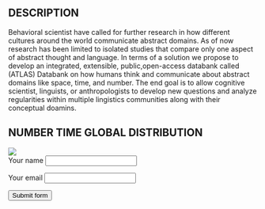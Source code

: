 
## DESCRIPTION

<p>Behavioral scientist have called for further research in how different 
cultures around the world communicate abstract domains. As of now 
research has been limited  to isolated studies that compare only one 
aspect of abstract thought and language. In terms of a solution we 
propose to develop an integrated, extensible, public,open-access 
databank called (ATLAS) Databank on how humans think and communicate 
about abstract domains like space, time, and number. The end goal is to 
allow cognitive scientist, linguists, or anthropologists to develop new 
questions and analyze regularities within multiple lingistics 
communities along with their conceptual doamins.<p/>

## NUMBER TIME GLOBAL DISTRIBUTION 

<img src= "https://user-images.githubusercontent.com/49128397/98511223-41e53800-2219-11eb-9002-091573570a20.png">


<form action="https://schacon2.github.io/ATLAS-Databank/" method="POST">
  <label for="name">Your name</label>
  <input type="text" name="name" required>

  <label for="email">Your email</label>
  <input type="text" name="schacon2@ucmerced.edu" required>

  <button type="submit">Submit form</button>
</form>
